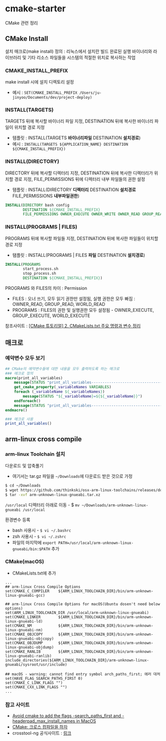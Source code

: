 # cmake-starter
CMake 관련 정리

## CMake Install
설치 매크로(make install) 정의 : 리눅스에서 설치란 빌드 완료된 실행 바이너리와 라이브러리 및 기타 리소스 파일들을 시스템의
적절한 위치로 복사하는 작업

### CMAKE_INSTALL_PREFIX
make install 시에 설치 디렉토리 설정
* 예시 : `SET(CMAKE_INSTALL_PREFIX /Users/ju-jinyoo/Documents/dev/project-deploy)`

### INSTALL(TARGETS)
TARGETS 뒤에 복사할 바이너리 파일 지정, DESTINATION 뒤에 복사한 바이너리 파일이 위치할 경로 지정
* 템플릿 : INSTALL(TARGETS <b>바이너리파일</b> DESTINATION <b>설치경로</b>)
* 예시 : `INSTALL(TARGETS ${APPLICATION_NAME} DESTINATION ${CMAKE_INSTALL_PREFIX})`

### INSTALL(DIRECTORY)
DIRECTORY 뒤에 복사할 디렉터리 지정, DESTINATION 뒤에 복사한 디렉터리가 위치할 경로 지정, FILE_PERMISSIONS 뒤에 
디렉터리 내부 파일들의 권한 설정
* 탬플릿 : INSTALL(DIRECTORY <b>디렉터리</b> DESTINATION <b>설치경로</b> FILE_PERMISSIONS <b>내부파일권한</b>)
```cmake
INSTALL(DIRECTORY bash config
        DESTINATION ${CMAKE_INSTALL_PREFIX}
        FILE_PERMISSIONS OWNER_EXECUTE OWNER_WRITE OWNER_READ GROUP_READ GROUP_EXECUTE WORLD_READ WORLD_EXECUTE)
```

### INSTALL(PROGRAMS | FILES)
PROGRAMS 뒤에 복사할 파일들 지정, DESTINATION 뒤에 복사한 파일들이 위치할 경로 지정
* 탬플릿 : INSTALL(PROGRAMS | FILES <b>파일</b> DESTINATION <b>설치경로</b>)
```cmake
INSTALL(PROGRAMS
        start_process.sh
        stop_process.sh
        DESTINATION ${CMAKE_INSTALL_PREFIX})
``` 

PROGRAMS 와 FILES의 차이 : Permission
* FILES : 오너 쓰기, 모두 읽기 권한만 설정됨, 실행 권한은 모두 빠짐 : OWNER_READ, GROUP_READ, WORLD_READ
* PROGRAMS : FILES의 권한 및 실행권한 모두 설정됨 - OWNER_EXECUTE, GROUP_EXECUTE, WORLD_EXECUTE

참조사이트 : [[CMake 튜토리얼] 2. CMakeLists.txt 주요 명령과 변수 정리](https://www.tuwlab.com/ece/27260)

## 매크로
### 예약변수 모두 보기 
```cmake
## CMake의 예약변수들에 대한 내용을 모두 출력하도록 하는 매크로
### 매크로 정의
macro(print_all_variables)
    message(STATUS "print_all_variables------------------------------------------{")
    get_cmake_property(_variableNames VARIABLES)
    foreach (_variableName ${_variableNames})
        message(STATUS "${_variableName}=${${_variableName}}")
    endforeach()
    message(STATUS "print_all_variables------------------------------------------}")
endmacro()

### 매크로 사용
print_all_variables()
```

## arm-linux cross compile
### arm-linux Toolchain 설치
다운로드 및 압축풀기
* 여기서는 tar.gz 파일을 `~/Downloads`에 다운로드 받은 것으로 가정
```bash
$ cd ~/Downloads
$ wget https://github.com/thinkski/osx-arm-linux-toolchains/releases/download/8.3.0/arm-unknown-linux-gnueabi.tar.xz
$ tar -xvf arm-unknown-linux-gnueabi.tar.xz
```
`/usr/local` 디렉터리 아래로 이동 - $ `mv ~/Downloads/arm-unknown-linux-gnueabi /usr/local`

환경변수 등록  
* bash 사용시 - `$ vi ~/.bashrc`
* zsh 사용시 - `$ vi ~/.zshrc`
* 파일의 마지막에 `export PATH=/usr/local/arm-unknown-linux-gnueabi/bin:$PATH` 추가

### CMake(macOS)
* CMakeLists.txt에 추가
```text
...
## arm-linux Cross Compile Options
set(CMAKE_C_COMPILER    ${ARM_LINUX_TOOLCHAIN_DIR}/bin/arm-unknown-linux-gnueabi-gcc)

## arm-linux Cross Compile Options for macOS(Ubuntu dosen't need below options)
set(ARM_LINUX_TOOLCHAIN_DIR /usr/local/arm-unknown-linux-gnueabi)
set(CMAKE_LINKER        ${ARM_LINUX_TOOLCHAIN_DIR}/bin/arm-unknown-linux-gnueabi-ld)
set(CMAKE_NM            ${ARM_LINUX_TOOLCHAIN_DIR}/bin/arm-unknown-linux-gnueabi-nm)
set(CMAKE_OBJCOPY       ${ARM_LINUX_TOOLCHAIN_DIR}/bin/arm-unknown-linux-gnueabi-objcopy)
set(CMAKE_OBJDUMP       ${ARM_LINUX_TOOLCHAIN_DIR}/bin/arm-unknown-linux-gnueabi-objdump)
set(CMAKE_RANLIB        ${ARM_LINUX_TOOLCHAIN_DIR}/bin/arm-unknown-linux-gnueabi-ranlib)
include_directories(${ARM_LINUX_TOOLCHAIN_DIR}/arm-unknown-linux-gnueabi/sysroot/usr/include)

## macOS - warning: cannot find entry symbol arch_paths_first; 에러 대처
set(HAVE_FLAG_SEARCH_PATHS_FIRST 0)
set(CMAKE_C_LINK_FLAGS "")
set(CMAKE_CXX_LINK_FLAGS "")
...
```

### 참고 사이트
* [Avoid cmake to add the flags -search_paths_first and -headerpad_max_install_names in MacOS](https://stackoverflow.com/questions/54482519/avoid-cmake-to-add-the-flags-search-paths-first-and-headerpad-max-install-name)
* [CMake: 크로스 컴파일을 하자](https://codecooking.tistory.com/81)
* crosstool-ng 공식사이트 : [링크](https://crosstool-ng.github.io/)
